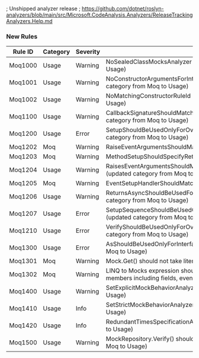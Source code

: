 ﻿; Unshipped analyzer release
; https://github.com/dotnet/roslyn-analyzers/blob/main/src/Microsoft.CodeAnalysis.Analyzers/ReleaseTrackingAnalyzers.Help.md

### New Rules
Rule ID | Category | Severity | Notes
--------|----------|----------|-------
Moq1000 | Usage | Warning | NoSealedClassMocksAnalyzer (updated category from Moq to Usage)
Moq1001 | Usage | Warning | NoConstructorArgumentsForInterfaceMockRuleId (updated category from Moq to Usage)
Moq1002 | Usage | Warning | NoMatchingConstructorRuleId (updated category from Moq to Usage)
Moq1100 | Usage | Warning | CallbackSignatureShouldMatchMockedMethodAnalyzer (updated category from Moq to Usage)
Moq1200 | Usage | Error | SetupShouldBeUsedOnlyForOverridableMembersAnalyzer (updated category from Moq to Usage)
Moq1202 | Moq | Warning | RaiseEventArgumentsShouldMatchEventSignatureAnalyzer
Moq1203 | Moq | Warning | MethodSetupShouldSpecifyReturnValueAnalyzer
Moq1204 | Usage | Warning | RaisesEventArgumentsShouldMatchEventSignatureAnalyzer (updated category from Moq to Usage)
Moq1205 | Moq | Warning | EventSetupHandlerShouldMatchEventTypeAnalyzer
Moq1206 | Usage | Warning | ReturnsAsyncShouldBeUsedForAsyncMethodsAnalyzer (updated category from Moq to Usage)
Moq1207 | Usage | Error | SetupSequenceShouldBeUsedOnlyForOverridableMembersAnalyzer (updated category from Moq to Usage)
Moq1210 | Usage | Error | VerifyShouldBeUsedOnlyForOverridableMembersAnalyzer (updated category from Moq to Usage)
Moq1300 | Usage | Error | AsShouldBeUsedOnlyForInterfaceAnalyzer (updated category from Moq to Usage)
Moq1301 | Moq | Warning | Mock.Get() should not take literals
Moq1302 | Moq | Warning | LINQ to Mocks expression should be valid (flags non-virtual members including fields, events, nested and chained accesses)
Moq1400 | Usage | Warning | SetExplicitMockBehaviorAnalyzer (updated category from Moq to Usage)
Moq1410 | Usage | Info | SetStrictMockBehaviorAnalyzer (updated category from Moq to Usage)
Moq1420 | Usage | Info | RedundantTimesSpecificationAnalyzer (updated category from Moq to Usage)
Moq1500 | Usage | Warning | MockRepository.Verify() should be called (updated category from Moq to Usage)
